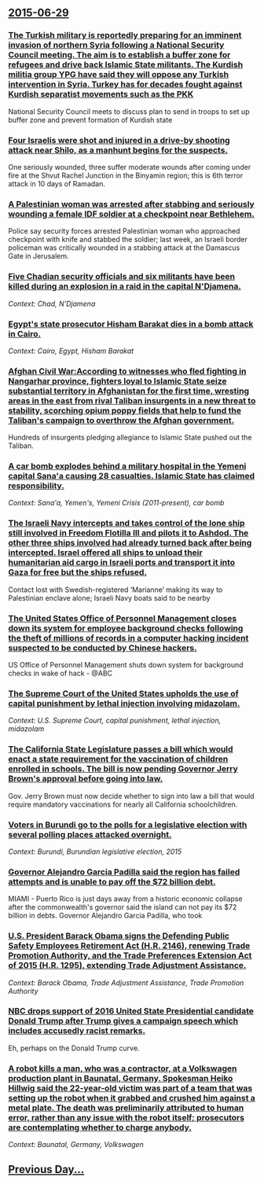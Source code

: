 ## [2015-06-29](/news/2015/06/29/index.md)

### [The Turkish military is reportedly preparing for an imminent invasion of northern Syria following a National Security Council meeting. The aim is to establish a buffer zone for refugees and drive back Islamic State militants. The Kurdish militia group YPG have said they will oppose any Turkish intervention in Syria. Turkey has for decades fought against Kurdish separatist movements such as the PKK ](/news/2015/06/29/the-turkish-military-is-reportedly-preparing-for-an-imminent-invasion-of-northern-syria-following-a-national-security-council-meeting-the-a.md)
National Security Council meets to discuss plan to send in troops to set up buffer zone and prevent formation of Kurdish state

### [Four Israelis were shot and injured in a drive-by shooting attack near Shilo, as a manhunt begins for the suspects. ](/news/2015/06/29/four-israelis-were-shot-and-injured-in-a-drive-by-shooting-attack-near-shilo-as-a-manhunt-begins-for-the-suspects.md)
One seriously wounded, three suffer moderate wounds after coming under fire at the Shvut Rachel Junction in the Binyamin region; this is 6th terror attack in 10 days of Ramadan.

### [A Palestinian woman was arrested after stabbing and seriously wounding a female IDF soldier at a checkpoint near Bethlehem. ](/news/2015/06/29/a-palestinian-woman-was-arrested-after-stabbing-and-seriously-wounding-a-female-idf-soldier-at-a-checkpoint-near-bethlehem.md)
Police say security forces arrested Palestinian woman who approached checkpoint with knife and stabbed the soldier; last week, an Israeli border policeman was critically wounded in a stabbing attack at the Damascus Gate in Jerusalem.

### [Five Chadian security officials and six militants have been killed during an explosion in a raid in the capital N'Djamena. ](/news/2015/06/29/five-chadian-security-officials-and-six-militants-have-been-killed-during-an-explosion-in-a-raid-in-the-capital-n-djamena.md)
_Context: Chad, N'Djamena_

### [Egypt's state prosecutor Hisham Barakat dies in a bomb attack in Cairo. ](/news/2015/06/29/egypt-s-state-prosecutor-hisham-barakat-dies-in-a-bomb-attack-in-cairo.md)
_Context: Cairo, Egypt, Hisham Barakat_

### [Afghan Civil War:According to witnesses who fled fighting in Nangarhar province, fighters loyal to Islamic State seize substantial territory in Afghanistan for the first time, wresting areas in the east from rival Taliban insurgents in a new threat to stability, scorching opium poppy fields that help to fund the Taliban's campaign to overthrow the Afghan government. ](/news/2015/06/29/afghan-civil-war-paccording-to-witnesses-who-fled-fighting-in-nangarhar-province-fighters-loyal-to-islamic-state-seize-substantial-territor.md)
Hundreds of insurgents pledging allegiance to Islamic State pushed out the Taliban.

### [A car bomb explodes behind a military hospital in the Yemeni capital Sana'a causing 28 casualties. Islamic State has claimed responsibility.  ](/news/2015/06/29/a-car-bomb-explodes-behind-a-military-hospital-in-the-yemeni-capital-sana-a-causing-28-casualties-islamic-state-has-claimed-responsibility.md)
_Context: Sana'a, Yemen's, Yemeni Crisis (2011-present), car bomb_

### [ The Israeli Navy intercepts and takes control of the lone ship still involved in Freedom Flotilla III and pilots it to Ashdod. The other three ships involved had already turned back after being intercepted. Israel offered all ships to unload their humanitarian aid cargo in Israeli ports and transport it into Gaza for free but the ships refused. ](/news/2015/06/29/the-israeli-navy-intercepts-and-takes-control-of-the-lone-ship-still-involved-in-freedom-flotilla-iii-and-pilots-it-to-ashdod-the-other-th.md)
Contact lost with Swedish-registered &#8216;Marianne&#8217; making its way to Palestinian enclave alone; Israeli Navy boats said to be nearby

### [The United States Office of Personnel Management closes down its system for employee background checks following the theft of millions of records in a computer hacking incident suspected to be conducted by Chinese hackers. ](/news/2015/06/29/the-united-states-office-of-personnel-management-closes-down-its-system-for-employee-background-checks-following-the-theft-of-millions-of-re.md)
US Office of Personnel Management shuts down system for background checks in wake of hack - @ABC

### [The Supreme Court of the United States upholds the use of capital punishment by lethal injection involving midazolam. ](/news/2015/06/29/the-supreme-court-of-the-united-states-upholds-the-use-of-capital-punishment-by-lethal-injection-involving-midazolam.md)
_Context: U.S. Supreme Court, capital punishment, lethal injection, midazolam_

### [The California State Legislature passes a bill which would enact a state requirement for the vaccination of children enrolled in schools. The bill is now pending Governor Jerry Brown's approval before going into law. ](/news/2015/06/29/the-california-state-legislature-passes-a-bill-which-would-enact-a-state-requirement-for-the-vaccination-of-children-enrolled-in-schools-th.md)
Gov. Jerry Brown must now decide whether to sign into law a bill that would require mandatory vaccinations for nearly all California schoolchildren.

### [Voters in Burundi go to the polls for a legislative election with several polling places attacked overnight. ](/news/2015/06/29/voters-in-burundi-go-to-the-polls-for-a-legislative-election-with-several-polling-places-attacked-overnight.md)
_Context: Burundi, Burundian legislative election, 2015_

### [Governor Alejandro Garcia Padilla said the region has failed attempts and is unable to pay off the $72 billion debt. ](/news/2015/06/29/governor-alejandro-garcaa-padilla-said-the-region-has-failed-attempts-and-is-unable-to-pay-off-the-72-billion-debt.md)
MIAMI - Puerto Rico is just days away from a historic economic collapse after the commonwealth&#39;s governor said the island can not pay its $72 billion in debts. Governor Alejandro Garcia Padilla, who took

### [U.S. President Barack Obama signs the Defending Public Safety Employees Retirement Act (H.R. 2146), renewing Trade Promotion Authority, and the Trade Preferences Extension Act of 2015 (H.R. 1295), extending Trade Adjustment Assistance. ](/news/2015/06/29/u-s-president-barack-obama-signs-the-defending-public-safety-employees-retirement-act-h-r-2146-renewing-trade-promotion-authority-and.md)
_Context: Barack Obama, Trade Adjustment Assistance, Trade Promotion Authority_

### [NBC drops support of 2016 United State Presidential candidate Donald Trump after Trump gives a campaign speech which includes accusedly racist remarks. ](/news/2015/06/29/nbc-drops-support-of-2016-united-state-presidential-candidate-donald-trump-after-trump-gives-a-campaign-speech-which-includes-accusedly-raci.md)
Eh, perhaps on the Donald Trump curve.

### [A robot kills a man, who was a contractor, at a Volkswagen production plant in Baunatal, Germany. Spokesman Heiko Hillwig said the 22-year-old victim was part of a team that was setting up the robot when it grabbed and crushed him against a metal plate. The death was preliminarily attributed to human error, rather than any issue with the robot itself; prosecutors are contemplating whether to charge anybody. ](/news/2015/06/29/a-robot-kills-a-man-who-was-a-contractor-at-a-volkswagen-production-plant-in-baunatal-germany-spokesman-heiko-hillwig-said-the-22-year-o.md)
_Context: Baunatal, Germany, Volkswagen_

## [Previous Day...](/news/2015/06/28/index.md)

